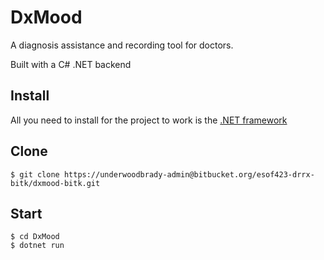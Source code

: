 # DxMood
A diagnosis assistance and recording tool for doctors. 

Built with a C# .NET backend

## Install

All you need to install for the project to work is the [.NET framework](https://dotnet.microsoft.com/en-us/download)
    
## Clone

    $ git clone https://underwoodbrady-admin@bitbucket.org/esof423-drrx-bitk/dxmood-bitk.git

## Start

    $ cd DxMood
    $ dotnet run
    